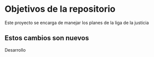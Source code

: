 # Objetivos de la repositorio

Este proyecto se encarga de manejar los planes de la liga de la justicia


## Estos cambios son nuevos
Desarrollo
